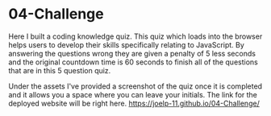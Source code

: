 # 04-Challenge
Here I built a coding knowledge quiz. This quiz which loads into the browser helps users to develop their skills specifically relating to JavaScript. By answering the questions wrong they are given a penalty of 5 less seconds and the original countdown time is 60 seconds to finish all of the questions that are in this 5 question quiz.

Under the assets I've provided a screenshot of the quiz once it is completed and it allows you a space where you can leave your initials. The link for the deployed website will be right here.
https://joelp-11.github.io/04-Challenge/
